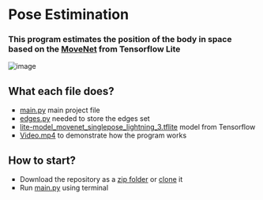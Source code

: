 # Pose Estimination
<h3>This program estimates the position of the body in space based on the <a href="https://mediapipe.dev/">MoveNet</a> from Tensorflow Lite</h3>

![image](https://github.com/sleepwallking/pose-estimination/blob/main/readme.gif)

<h2>What each file does?</h2>
<ul type="square">
  <li><a href="https://github.com/sleepwallking/pose-estimination/blob/main/main.py">main.py</a> main project file</li>
  <li><a href="https://github.com/sleepwallking/pose-estimination/blob/main/edges.py">edges.py</a> needed to store the edges set</li>
  <li><a href="https://github.com/sleepwallking/pose-estimination/blob/main/lite-model_movenet_singlepose_lightning_3.tflite">lite-model_movenet_singlepose_lightning_3.tflite</a> model from Tensorflow</li>
  <li><a href="https://github.com/sleepwallking/pose-estimination/blob/main/Video.mp4">Video.mp4</a> to demonstrate how the program works</li>
</ul>

<h2>How to start?</h2>
<ul type="square">
  <li>Download the repository as a <a href="https://github.com/sleepwallking/pose-estimination">zip folder</a> or <a href="https://github.com/sleepwallking/pose-estimination.git">clone</a> it</li>
  <li>Run <a href="https://github.com/sleepwallking/pose-estimination/blob/main/main.py">main.py</a> using terminal</li>
</ul>
